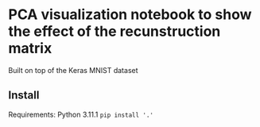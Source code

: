 # PCA visualization notebook to show the effect of the recunstruction matrix

Built on top of the Keras MNIST dataset

## Install

Requirements:
Python 3.11.1
`pip install '.'`
